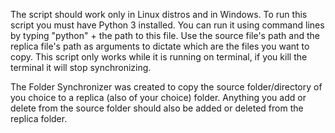 The script should work only in Linux distros and in Windows.
To run this script you must have Python 3 installed.
You can run it using command lines by typing "python" + the path to this file.
Use the source file's path and the replica file's path as arguments to dictate which are the files you want to copy.
This script only works while it is running on terminal, if you kill the terminal it will stop synchronizing.

The Folder Synchronizer was created to copy the source folder/directory of you choice to a replica (also of your choice) folder. Anything you add or delete from the source folder should also be added or deleted from the replica folder.

